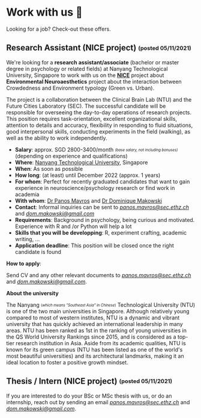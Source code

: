 # Work with us 🤗

Looking for a job? Check-out these offers.

## Research Assistant (NICE project) <sub><sup>(posted 05/11/2021)</sup></sub>

<!-- 👉 [**APPLY HERE**](PENDING) 👈 -->


We're looking for a **research assistant/associate** (bachelor or master degree in psychology or related fields) at Nanyang Technological University, Singapore to work with us on the [**NICE**](https://fcl.ethz.ch/research/research-projects/NICE.html) project about **Environmental Neuroaesthetics** project about the interaction between Crowdedness and Environment typology (Green vs. Urban).

The project is a collaboration between the Clinical Brain Lab (NTU) and the Future Cities Laboratory (SEC). The successful candidate will be responsible for overseeing the day-to-day operations of research projects. This position requires task-orientation, excellent organizational skills, attention to details and accuracy, flexibility in responding to fluid situations, good interpersonal skills, conducting experiments in the field (walking), as well as the ability to work independently.

- **Salary**: approx. SGD 2800-3400/month <sub><sup>*(base salary, not including bonuses)*</sup></sub> (depending on experience and qualifications)
- **Where**: [Nanyang Technological University](https://www.ntu.edu.sg/), Singapore
- **When**: As soon as possible
- **How long**: (at least) until December 2022 (approx. 1 years)
- **For whom**: Perfect for recently graduated candidates that want to gain experience in neuroscience/psychology research or find work in academia
- **With whom**: [Dr Panos Mavros](https://fcl.ethz.ch/people/Module-Lead/PanagiotisMavros.html) and [Dr Dominique Makowski](https://dominiquemakowski.github.io)
- **Contact**: Informal inquiries can be sent to *panos.mavros@sec.ethz.ch* and *dom.makowski@gmail.com*
- **Requirements**: Background in psychology, being curious and motivated. Experience with R and /or Python will help a lot
- **Skills that you will be developping**: R, experiment crafting, academic writing, ...
- **Application deadline**: This position will be closed once the right candidate is found


**How to apply**:

Send CV and any other relevant documents to *panos.mavros@sec.ethz.ch* and *dom.makowski@gmail.com*.

<!-- 👉 Through the [**official link**](TODO). -->


**About the university**

The Nanyang <sub><sup>(*which means "Southeast Asia" in Chinese*)</sup></sub> Technological University (NTU) is one of the two main universities in Singapore. Although relatively young compared to most of western institutes, NTU is a dynamic and vibrant university that has quickly achieved an international leadership in many areas. NTU has been ranked as 1st in the ranking of young universities in the QS World University Rankings since 2015, and is considered as a top-tier research institution in Asia.
Aside from its academic qualities, NTU is known for its green campus (NTU has been listed as one of the world's most beautiful universities) and its architectural landmarks, making it an ideal location to foster a positive growth mindset.

## Thesis / Intern (NICE project) <sub><sup>(posted 05/11/2021)</sup></sub>

If you are interested to do your BSc or MSc thesis with us, or do an internship, reach out by sending an email *panos.mavros@sec.ethz.ch* and *dom.makowski@gmail.com*.


